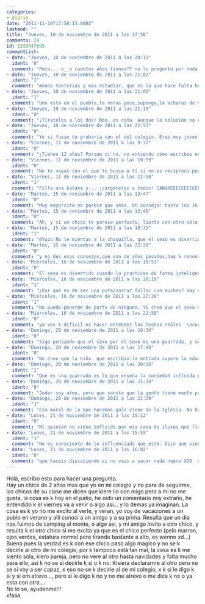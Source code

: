 ```yaml
---
categories:
- diario
date: "2011-11-10T17:58:15.000Z"
lastmod: ""
title: "Jueves, 10 de noviembre de 2011 a las 17:58"
comments: 24
id: 1320947895
commentList:
- date: "Jueves, 10 de noviembre de 2011 a las 20:11"
  ident: "0"
  comment: "Pero... o__o cuantos años tienes?? no lo pregunto por nada, solo es que del colegio al instituto la cosa cambia mucho... xDD  \nPero bueno, de todas maneras te digo: vete con el que más te guste y al otro dile que no... ya está xD  \npero oye, tampoco falta tanto para navidades eeeh? xD"
- date: "Jueves, 10 de noviembre de 2011 a las 21:02"
  ident: "1"
  comment: "menos tonterias y mas estudiar, que es lo que hace falta hombre ya!"
- date: "Jueves, 10 de noviembre de 2011 a las 21:05"
  ident: "1"
  comment: "Uno esta en el pueblo,le veras poco,supongo,le echaras de menos.El otro lo ves todos los dias, no te preocuparas por si le vas a ver o no simplemente porque tiene que venir por huevos.Elige el que mejor veas,"
- date: "Jueves, 10 de noviembre de 2011 a las 21:19"
  ident: "0"
  comment: "¡Tíratelos a los dos! Noo, es coña. Aunque la solución no es mala... A ver, tienes el chico perfecto y al que no está tan mal, no sé, pero creo que eso despeja unas cuantas dudas...   \n  \nPD1: Pa mí que quiere lío con tigo y no con migo.   \nPD2: Estaba a huevo, lo siento."
- date: "Jueves, 10 de noviembre de 2011 a las 22:53"
  ident: "0"
  comment: "Yo si fuese tu probaria con el del colegio. Eres muy joven, no pierdes nada por hacerlo... Aunque si es dos años mayor querra follar, es lo que quieres tu? Piensatelo bien, y haz aquello que te haga mas feliz"
- date: "Viernes, 11 de noviembre de 2011 a las 9:37"
  ident: "0"
  comment: "¿Tienes 12 años? Porque si no, no entiendo cómo escribes esto."
- date: "Viernes, 11 de noviembre de 2011 a las 19:59"
  ident: "0"
  comment: "No te vayas con el que te busca a tí si no es recíproco porque terminarás por dejarle y le partirás el corazón. O peor aún se quedará en estado de SMA bastante tiempo. Si quieres quedar bien, dale cancha a este y pórtate como una cerda, inmadura y estúpida y a no ser que esté muy colado por tí terminará dándote de lado et voilá, ya tienes vía libre.  \n  \n Eso si tienes ética, que veo que sí ya que has pedido consejo porque evidentemente no quieres hacerle daño a nadie.  \n  \nLo de siempre: Quien quiero no me quiere y quien me quiere no me gusta."
- date: "Viernes, 11 de noviembre de 2011 a las 22:50"
  ident: "1"
  comment: "Pilla una katana y... ¡cárgatelos a todos! SANGREEEEEEEEEEEEEEEE"
- date: "Martes, 15 de noviembre de 2011 a las 13:47"
  ident: "0"
  comment: "Muy mayorcita no parece que seas. Un consejo: hasta los 16 o 17 años déjate de cochinadas, que no tienes edad. Te aseguro que no te pierdes nada bueno. Si andas con esos rollos a temprana edad, o acabas de guarrilla, o acabas arrepintiéndote de haber hecho el gilipollas."
- date: "Martes, 15 de noviembre de 2011 a las 13:48"
  ident: "0"
  comment: "Ah, y si un chico te parece perfecto, liarte con otro sólo por tenerlo más cerca sí que es de verdadera cerda."
- date: "Martes, 15 de noviembre de 2011 a las 18:35"
  ident: "1"
  comment: "@Yuzu No le mientas a la chiquilla, que el sexo es divertido."
- date: "Martes, 15 de noviembre de 2011 a las 22:30"
  ident: "0"
  comment: "y no des esos consejos,que son de años pasados,hay k renovar y mejorar los principios xd"
- date: "Miércoles, 16 de noviembre de 2011 a las 18:51"
  ident: "0"
  comment: "El sexo es divertido cuando lo practicas de forma inteligente, no cuando te conviertes en un zorrón. Pero vamos, que quien quiera meterse a puta y no cobrar, ella misma. No lo digo por la chiquilla esta, que no la conozco."
- date: "Miércoles, 16 de noviembre de 2011 a las 20:19"
  ident: "1"
  comment: "¿Por qué es de ser una puta/zorrar follar con muchos? Hay gente a la que le gusta el sexo y no lo relaciona con el amor, sino como una función fisiológica más. Esos pensamientos de \"qué guarra\" son heredados de la mierda de moralismo que existe en nuestra sociedad. ¿De forma inteligente? Mientras se use condón, que se folle con quien dé la gana, sea uno o cuarenta. Maldita forma de ver el sexo que impera actualmente..."
- date: "Miércoles, 16 de noviembre de 2011 a las 22:26"
  ident: "1"
  comment: "No puedo ponerme de parte de ninguno. Yo creo que el sexo es algo fisiologico, pero no tiene absolutamente que ver con nada. No digo con esto que tenga que existir amor para el sexo, pero creo que es una actividad que requiere una gran confianza y compenetracion entre ambos. Al menos para hacerlo bien, y ese grado de relacion suele darse solo en relaciones de pareja."
- date: "Miércoles, 16 de noviembre de 2011 a las 22:50"
  ident: "0"
  comment: "ya ves k dificil es hacer entender los hechos reales  \ncuando piensas algo que casi nadie comparte parece ilógico para muchos."
- date: "Domingo, 20 de noviembre de 2011 a las 16:34"
  ident: "0"
  comment: "Sigo pensando que el sexo por el sexo es una guarrada, y se debe intentar compartir con una persona a la que quieras. Y sobre todo, hay edades en las que, por lo menos las mujeres, somos aún niñas, y ponerse a follar en vez de aprovechar la infancia que queda da verdadera pena.  \n  \nMuchas ganas de tirarse a alguien, pero luego todo el mundo querría volver a la inocencia, anda y que les den! ¬¬"
- date: "Domingo, 20 de noviembre de 2011 a las 17:46"
  ident: "0"
  comment: "No creo que la niña  que escribió la entrada supere la edad física de 13 años y muchos menos la mental, así que no creo que sea para ella una prioridad follar. Y si lo es no debería. Pero bueno lo que haga con su vida es cosa suya."
- date: "Domingo, 20 de noviembre de 2011 a las 20:50"
  ident: "1"
  comment: "Que es una guarrada es lo que enseña la sociedad influida por la Iglesia. Antes no se pensaba así.  \n¿Sabes que antes el darse placer estaba bien considerado a cualquier edad? Luego llegaron los cristianos y zaaaasca."
- date: "Domingo, 20 de noviembre de 2011 a las 21:28"
  ident: "0"
  comment: "Joder soy ateo, pero que conste que la gente tiene mente propia, eso de que está influido por la iglesia es una tontería, la gente tiene moral, a alguna les parece bien follar porque sí (como en la mayoría de los casos a mi) y a otros no, pero hay que respetar ambas opiniones y no ir soltando gilipolleces sobre la iglesia."
- date: "Domingo, 20 de noviembre de 2011 a las 21:39"
  ident: "1"
  comment: "Esa moral de la que hacemos gala viene de la Iglesia. No hablo de la actual únicamente sino de la que a lo largo de los siglos ha ido modelando a la sociedad. Es así. Un poco de historia y lo verá claro."
- date: "Lunes, 21 de noviembre de 2011 a las 15:12"
  ident: "0"
  comment: "Mi opinión no viene influida por esa casa de ilusos que llaman Iglesia, sencillamente me parece inmoral cómo se toma la sexualidad mucha gente. Si se tomara como algo natural no pondría objeciones, pero por desgracia la gente está OBSESIONADA con el sexo, lo cual me parece lamentable. Me da asco salir a la calle y ver tías enseñando culo (a drede, las hay que simplemente gustan de vestir corto porque les gusta cómo queda) y tíos babeando según desfilan dichos culos delante de sus narices. Verdadero ASCO."
- date: "Lunes, 21 de noviembre de 2011 a las 15:55"
  ident: "1"
  comment: "No es consciente de lo influenciada que está. Dije que viene esto desde la aparición del cristianismo/islam etc, si no me cree, mire cómo vivían los griegos/romanos etc."
- date: "Lunes, 21 de noviembre de 2011 a las 16:02"
  ident: "0"
  comment: "que haceis discutiendo si no vais a sacar nada nuevo XDD  nadie va a cambiar de idea   \n  \nPD: la autora ya ha tomado la decision hace rato me pregunto si habra salido bien xd"
---
```


Hola, escribo esto para hacer una pregunta.  
Hay un chico de 2 años mas que yo en mi colegio y no para de seguirme, los chicos de su clase me dicen que kiere lio con migo pero a mi no me gusta, la cosa es k hoy en el patio, he oido un comentario miy extraño, he entendido k el viernes va a venir o algo asi... y lo demas ya imaginan. La  cosa es k yo no me excito al verle, y veran, yo voy de vacaciones a un publo en verano y alli conoci a un amigo y a su prima. Resulta que un dia nos fuimos de camping al monte, o algo asi, y mi amigo invito a otro chico, y resulta k el otro chico si me excita ya que es el chico perfecto (pelo marron, ojos verdes, estatura normal pero tirando bastante a alto, es wenno xd...)  
Bueno pues la verdad es k con ese chico paso algo magico y no se k decirle al otro de mi colegio, por k tampoco está tan  mal, la cosa es k me siento sola, kiero pareja, pero no vere al otro hasta navidades y falta mucho para ello, asi k no se si decirle k si o k no. Kisiera declararme al otro pero no se si voy a ser capaz, x eso no se k decirle al de mi colegio, x k si le digo k si y si em atrevo..., pero si le digo k no y no me atrevo o me dice k no o ya esta con otra....  
No lo se, ayudenme!!!  
xfaaa
